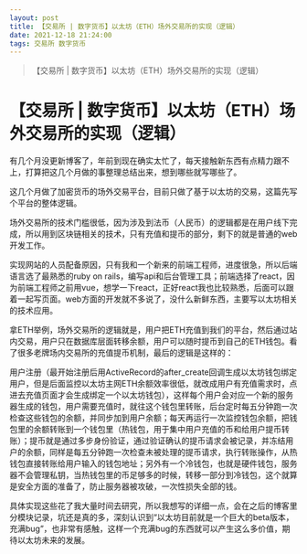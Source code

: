 ```yaml
---
layout: post
title: 【交易所 | 数字货币】以太坊（ETH）场外交易所的实现（逻辑）
date: 2021-12-18 21:24:00
tags: 交易所 数字货币
---
```


>【交易所 | 数字货币】以太坊（ETH）场外交易所的实现（逻辑）

# 【交易所 | 数字货币】以太坊（ETH）场外交易所的实现（逻辑）


有几个月没更新博客了，年前到现在确实太忙了，每天接触新东西有点精力跟不上，打算把这几个月做的事整理总结出来，想到哪些就写哪些了。

这几个月做了加密货币的场外交易平台，目前只做了基于以太坊的交易，这篇先写个平台的整体逻辑。

场外交易所的技术门槛很低，因为涉及到法币（人民币）的逻辑都是在用户线下完成，所以用到区块链相关的技术，只有充值和提币的部分，剩下的就是普通的web开发工作。

实现网站的人员配备原因，只有我和一个新来的前端工程师，进度很急，所以后端语言选了最熟悉的ruby on rails，编写api和后台管理工具；前端选择了react，因为前端工程师之前用vue，想学一下react，正好react我也比较熟悉，后面可以跟着一起写页面。web方面的开发就不多说了，没什么新鲜东西，主要写以太坊相关的技术应用。

拿ETH举例，场外交易所的逻辑就是，用户把ETH充值到我们的平台，然后通过站内交易，用户只在数据库层面转移余额，用户可以随时提币到自己的ETH钱包。看了很多老牌场内交易所的充值提币机制，最后的逻辑是这样的：

用户注册（最开始注册后用ActiveRecord的after_create回调生成以太坊钱包绑定用户，但是后面监控以太坊主网ETH余额效率很低，就改成用户有充值需求时，点进去充值页面才会生成绑定一个以太坊钱包），这样每个用户会对应一个新的服务器生成的钱包，用户需要充值时，就往这个钱包里转账，后台定时每五分钟跑一次检查这些钱包的余额，并同步加到用户余额；每天再运行一次监控钱包余额，把钱包里的余额转账到一个钱包里（热钱包，用于集中用户充值的币和给用户提币转账）；提币就是通过多步身份验证，通过验证确认的提币请求会被记录，并冻结用户的余额，同样是每五分钟跑一次检查未被处理的提币请求，执行转账操作，从热钱包直接转账给用户输入的钱包地址；另外有一个冷钱包，也就是硬件钱包，服务器不会管理私钥，当热钱包里的币足够多的时候，转移一部分到冷钱包，这个就算是安全方面的准备了，防止服务器被攻破，一次性损失全部的钱。

具体实现这些花了我大量时间去研究，所以我想写的详细一点，会在之后的博客里分模块记录，坑还是真的多，深刻认识到“以太坊目前就是一个巨大的beta版本，充满bug”，也非常有感触，这样一个充满bug的东西就可以产生这么多价值，期待以太坊未来的发展。

